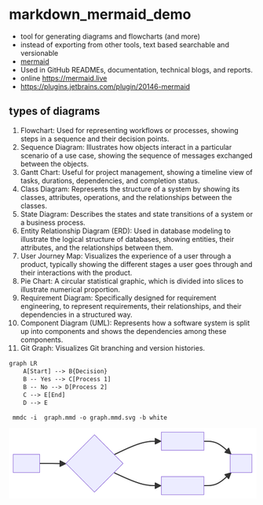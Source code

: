 # markdown_mermaid_demo

* tool for generating diagrams and flowcharts (and more)
* instead of exporting from other tools, text based searchable and versionable
* [mermaid](https://mermaid-js.github.io/mermaid/#/)
* Used in GitHub READMEs, documentation, technical blogs, and reports.
* online https://mermaid.live
* https://plugins.jetbrains.com/plugin/20146-mermaid

## types of diagrams

1. Flowchart: Used for representing workflows or processes, showing steps in a sequence and their decision points.
1. Sequence Diagram: Illustrates how objects interact in a particular scenario of a use case, showing the sequence of messages exchanged between the objects.
1. Gantt Chart: Useful for project management, showing a timeline view of tasks, durations, dependencies, and completion status.
1. Class Diagram: Represents the structure of a system by showing its classes, attributes, operations, and the relationships between the classes.
1. State Diagram: Describes the states and state transitions of a system or a business process.
1. Entity Relationship Diagram (ERD): Used in database modeling to illustrate the logical structure of databases, showing entities, their attributes, and the relationships between them.
1. User Journey Map: Visualizes the experience of a user through a product, typically showing the different stages a user goes through and their interactions with the product.
1. Pie Chart: A circular statistical graphic, which is divided into slices to illustrate numerical proportion.
1. Requirement Diagram: Specifically designed for requirement engineering, to represent requirements, their relationships, and their dependencies in a structured way.
1. Component Diagram (UML): Represents how a software system is split up into components and shows the dependencies among these components.
1. Git Graph: Visualizes Git branching and version histories.


```mermaid
graph LR
    A[Start] --> B{Decision}
    B -- Yes --> C[Process 1]
    B -- No --> D[Process 2]
    C --> E[End]
    D --> E
```

```
 mmdc -i  graph.mmd -o graph.mmd.svg -b white    
```


![graph.mmd.svg](graph.mmd.svg)
